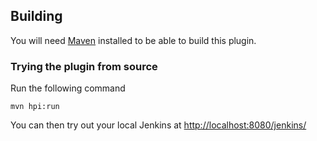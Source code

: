 ## Building

You will need [Maven](http://maven.apache.org/) installed to be able to build this plugin.

### Trying the plugin from source

Run the following command

    mvn hpi:run
    
You can then try out your local Jenkins at [http://localhost:8080/jenkins/](http://localhost:8080/jenkins/)

